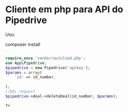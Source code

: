 <h1>Cliente em php para API do Pipedrive</h1>

Uso:

composer install

```php

require_once 'vendor/autoload.php';
use App\Pipedrive;
$pipedrive = new Pipedrive('apikey');
$params = array(
    'id' => id_number,
    
);
//DEL request 
$pipedrive->deal->deleteDeal(id_number, $params);

?>

```
